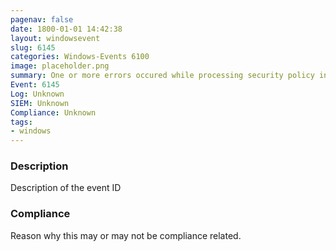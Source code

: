 ```yaml
---
pagenav: false
date: 1800-01-01 14:42:38
layout: windowsevent
slug: 6145
categories: Windows-Events 6100
image: placeholder.png
summary: One or more errors occured while processing security policy in the group policy objects
Event: 6145
Log: Unknown
SIEM: Unknown
Compliance: Unknown
tags:
- windows
---
```


### Description

Description of the event ID

### Compliance

Reason why this may or may not be compliance related.
